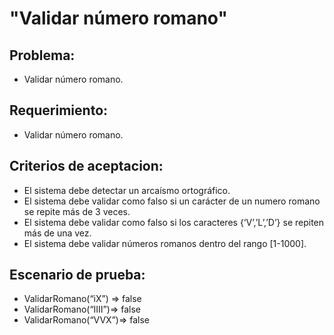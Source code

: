 # "Validar número romano"

## Problema: 
- Validar número romano.
## Requerimiento: 
- Validar número romano.
## Criterios de aceptacion: 
-	El sistema debe detectar un arcaísmo ortográfico.
-	El sistema debe validar como falso si un carácter de un numero romano se repite más de 3 veces.
-	El sistema debe validar como falso si los caracteres {‘V’,’L’,’D’} se repiten más de una vez.
-	El sistema debe validar números romanos dentro del rango [1-1000].
## Escenario de prueba:
- ValidarRomano(“iX”) => false
- ValidarRomano(“IIII”)=> false
- ValidarRomano(“VVX”)=> false

